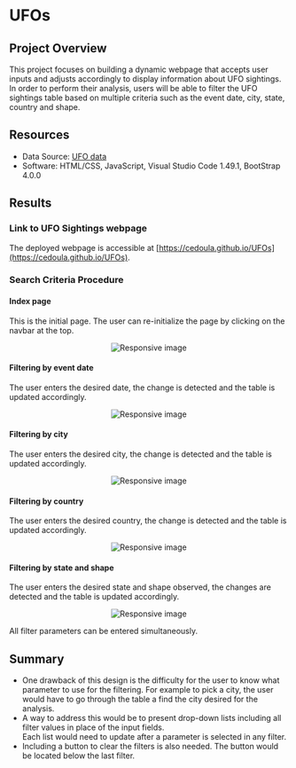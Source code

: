 # UFOs

## Project Overview
This project focuses on building a dynamic webpage that accepts user inputs and adjusts accordingly to display information about UFO sightings.\
In order to perform their analysis, users will be able to filter the UFO sightings table based on multiple criteria such as the event date, city, state, country and shape. 

## Resources
- Data Source: [UFO data](https://github.com/cedoula/UFOs/blob/main/static/js/data.js)
- Software: HTML/CSS, JavaScript, Visual Studio Code 1.49.1, BootStrap 4.0.0

## Results

### Link to UFO Sightings webpage
The deployed webpage is accessible at [https://cedoula.github.io/UFOs](https://cedoula.github.io/UFOs).

### Search Criteria Procedure

#### Index page
This is the initial page. The user can re-initialize the page by clicking on the navbar at the top.
<p align="center">
    <img src="https://user-images.githubusercontent.com/68669675/95640606-285aa000-0a63-11eb-9bee-08b8b7b208ce.png" class="img-responsive" alt="Responsive image"> 
</p>

#### Filtering by event date
The user enters the desired date, the change is detected and the table is updated accordingly.
<p align="center">
    <img src="https://user-images.githubusercontent.com/68669675/95657151-7bbb0580-0ad8-11eb-83fd-f9612cea0301.png" class="img-responsive" alt="Responsive image"> 
</p>

#### Filtering by city
The user enters the desired city, the change is detected and the table is updated accordingly.
<p align="center">
    <img src="https://user-images.githubusercontent.com/68669675/95657153-7c539c00-0ad8-11eb-9ed0-8ec629dc28d1.png" class="img-responsive" alt="Responsive image"> 
</p>

#### Filtering by country
The user enters the desired country, the change is detected and the table is updated accordingly.
<p align="center">
    <img src="https://user-images.githubusercontent.com/68669675/95657154-7cec3280-0ad8-11eb-9aa2-747ca64af497.png" class="img-responsive" alt="Responsive image"> 
</p>

#### Filtering by state and shape
The user enters the desired state and shape observed, the changes are detected and the table is updated accordingly.
<p align="center">
    <img src="https://user-images.githubusercontent.com/68669675/95657155-7cec3280-0ad8-11eb-8b37-2a7b9871d1dd.png" class="img-responsive" alt="Responsive image"> 
</p>
All filter parameters can be entered simultaneously.
<br>

## Summary
- One drawback of this design is the difficulty for the user to know what parameter to use for the filtering. For example to pick a city, the user would have to go through the table a find the city desired for the analysis.
- A way to address this would be to present drop-down lists including all filter values in place of the input fields.<br>
Each list would need to update after a parameter is selected in any filter.
- Including a button to clear the filters is also needed. The button would be located below the last filter.